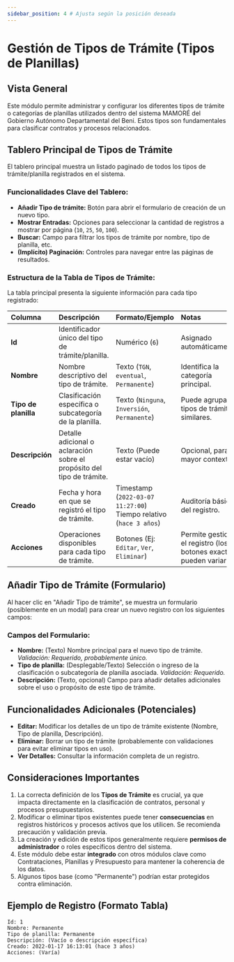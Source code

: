 ```yaml
---
sidebar_position: 4 # Ajusta según la posición deseada
---
```


# Gestión de Tipos de Trámite (Tipos de Planillas)

## Vista General

Este módulo permite administrar y configurar los diferentes tipos de trámite o categorías de planillas utilizados dentro del sistema MAMORÉ del Gobierno Autónomo Departamental del Beni. Estos tipos son fundamentales para clasificar contratos y procesos relacionados.

## Tablero Principal de Tipos de Trámite

El tablero principal muestra un listado paginado de todos los tipos de trámite/planilla registrados en el sistema.

### Funcionalidades Clave del Tablero:

*   **Añadir Tipo de trámite:** Botón para abrir el formulario de creación de un nuevo tipo.
*   **Mostrar Entradas:** Opciones para seleccionar la cantidad de registros a mostrar por página (`10`, `25`, `50`, `100`).
*   **Buscar:** Campo para filtrar los tipos de trámite por nombre, tipo de planilla, etc.
*   **(Implícito) Paginación:** Controles para navegar entre las páginas de resultados.

### Estructura de la Tabla de Tipos de Trámite:

La tabla principal presenta la siguiente información para cada tipo registrado:

| Columna          | Descripción                                                                 | Formato/Ejemplo                                     | Notas                                                                   |
| :--------------- | :-------------------------------------------------------------------------- | :-------------------------------------------------- | :---------------------------------------------------------------------- |
| **Id**           | Identificador único del tipo de trámite/planilla.                           | Numérico (`6`)                                      | Asignado automáticamente.                                               |
| **Nombre**       | Nombre descriptivo del tipo de trámite.                                     | Texto (`TGN`, `eventual`, `Permanente`)             | Identifica la categoría principal.                                      |
| **Tipo de planilla**| Clasificación específica o subcategoría de la planilla.                     | Texto (`Ninguna`, `Inversión`, `Permanente`)        | Puede agrupar tipos de trámite similares.                               |
| **Descripción**  | Detalle adicional o aclaración sobre el propósito del tipo de trámite.      | Texto (Puede estar vacío)                           | Opcional, para mayor contexto.                                          |
| **Creado**       | Fecha y hora en que se registró el tipo de trámite.                         | Timestamp (`2022-03-07 11:27:00`) <br/> Tiempo relativo (`hace 3 años`) | Auditoría básica del registro.                                          |
| **Acciones**     | Operaciones disponibles para cada tipo de trámite.                          | Botones (Ej: `Editar`, `Ver`, `Eliminar`)           | Permite gestionar el registro (los botones exactos pueden variar).      |

## Añadir Tipo de Trámite (Formulario)

Al hacer clic en "Añadir Tipo de trámite", se muestra un formulario (posiblemente en un modal) para crear un nuevo registro con los siguientes campos:

### Campos del Formulario:

*   **Nombre:** (Texto) Nombre principal para el nuevo tipo de trámite. *Validación: Requerido, probablemente único.*
*   **Tipo de planilla:** (Desplegable/Texto) Selección o ingreso de la clasificación o subcategoría de planilla asociada. *Validación: Requerido.*
*   **Descripción:** (Texto, opcional) Campo para añadir detalles adicionales sobre el uso o propósito de este tipo de trámite.

## Funcionalidades Adicionales (Potenciales)

*   **Editar:** Modificar los detalles de un tipo de trámite existente (Nombre, Tipo de planilla, Descripción).
*   **Eliminar:** Borrar un tipo de trámite (probablemente con validaciones para evitar eliminar tipos en uso).
*   **Ver Detalles:** Consultar la información completa de un registro.

## Consideraciones Importantes

1.  La correcta definición de los **Tipos de Trámite** es crucial, ya que impacta directamente en la clasificación de contratos, personal y procesos presupuestarios.
2.  Modificar o eliminar tipos existentes puede tener **consecuencias** en registros históricos y procesos activos que los utilicen. Se recomienda precaución y validación previa.
3.  La creación y edición de estos tipos generalmente requiere **permisos de administrador** o roles específicos dentro del sistema.
4.  Este módulo debe estar **integrado** con otros módulos clave como Contrataciones, Planillas y Presupuesto para mantener la coherencia de los datos.
5.  Algunos tipos base (como "Permanente") podrían estar protegidos contra eliminación.

## Ejemplo de Registro (Formato Tabla)

```plaintext
Id: 1
Nombre: Permanente
Tipo de planilla: Permanente
Descripción: (Vacío o descripción específica)
Creado: 2022-01-17 16:13:01 (hace 3 años)
Acciones: (Varía)